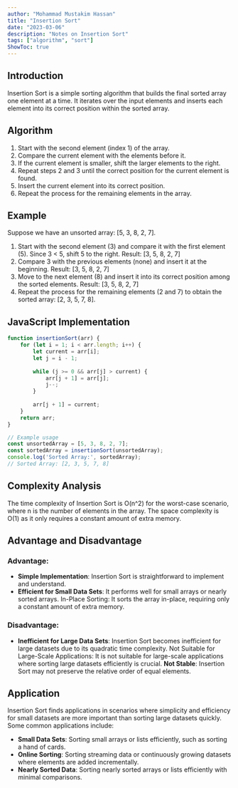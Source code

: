 ```yaml
---
author: "Mohammad Mustakim Hassan"
title: "Insertion Sort"
date: "2023-03-06"
description: "Notes on Insertion Sort"
tags: ["algorithm", "sort"]
ShowToc: true
---
```


## Introduction
Insertion Sort is a simple sorting algorithm that builds the final sorted array one element at a time. It iterates over the input elements and inserts each element into its correct position within the sorted array.

## Algorithm
1. Start with the second element (index 1) of the array.
2. Compare the current element with the elements before it.
3. If the current element is smaller, shift the larger elements to the right.
4. Repeat steps 2 and 3 until the correct position for the current element is found.
5. Insert the current element into its correct position.
6. Repeat the process for the remaining elements in the array.

## Example
Suppose we have an unsorted array: [5, 3, 8, 2, 7].
1. Start with the second element (3) and compare it with the first element (5). Since 3 < 5, shift 5 to the right.
   Result: [3, 5, 8, 2, 7]
2. Compare 3 with the previous elements (none) and insert it at the beginning.
   Result: [3, 5, 8, 2, 7]
3. Move to the next element (8) and insert it into its correct position among the sorted elements.
   Result: [3, 5, 8, 2, 7]
4. Repeat the process for the remaining elements (2 and 7) to obtain the sorted array: [2, 3, 5, 7, 8].

## JavaScript Implementation
```javascript
function insertionSort(arr) {
    for (let i = 1; i < arr.length; i++) {
        let current = arr[i];
        let j = i - 1;
        
        while (j >= 0 && arr[j] > current) {
            arr[j + 1] = arr[j];
            j--;
        }
        
        arr[j + 1] = current;
    }
    return arr;
}

// Example usage
const unsortedArray = [5, 3, 8, 2, 7];
const sortedArray = insertionSort(unsortedArray);
console.log('Sorted Array:', sortedArray);
// Sorted Array: [2, 3, 5, 7, 8]
```

## Complexity Analysis
The time complexity of Insertion Sort is O(n^2) for the worst-case scenario, where n is the number of elements in the array. 
The space complexity is O(1) as it only requires a constant amount of extra memory.

## Advantage and Disadvantage

### Advantage:
- **Simple Implementation**: Insertion Sort is straightforward to implement and understand.
- **Efficient for Small Data Sets**: It performs well for small arrays or nearly sorted arrays.
In-Place Sorting: It sorts the array in-place, requiring only a constant amount of extra memory.

### Disadvantage:
- **Inefficient for Large Data Sets**: Insertion Sort becomes inefficient for large datasets due to its quadratic time complexity.
Not Suitable for Large-Scale Applications: It is not suitable for large-scale applications where sorting large datasets efficiently is crucial.
**Not Stable**: Insertion Sort may not preserve the relative order of equal elements.

## Application
Insertion Sort finds applications in scenarios where simplicity and efficiency for small datasets are more important than sorting large datasets quickly. Some common applications include:
- **Small Data Sets**: Sorting small arrays or lists efficiently, such as sorting a hand of cards.
- **Online Sorting**: Sorting streaming data or continuously growing datasets where elements are added incrementally.
- **Nearly Sorted Data**: Sorting nearly sorted arrays or lists efficiently with minimal comparisons.